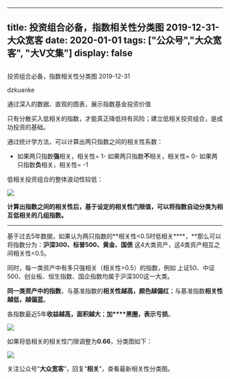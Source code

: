 
---
title:   投资组合必备，指数相关性分类图 2019-12-31-大众宽客
date: 2020-01-01
tags: ["公众号","大众宽客", "大V文集"]
display: false
---


## 



投资组合必备，指数相关性分类图 2019-12-31




dzkuanke




通过深入的数据、直观的图表，展示指数基金投资价值


只有分散买入低相关的指数<h-char unicode="ff0c" class=""><h-inner>，</h-inner></h-char>才能真正降低持有风险；建立低相关投资组合，是成功投资的基础。



通过统计学方法，可以计算出两只指数之间的相关性系数：
- 如果两只指数**强**相关，相关性= 1- 如果两只指数**不**相关，相关性= 0- 如果两只指数**负**相关，相关性= -1


低相关投资组合的整体波动性较低：

<img class="rich_pages" data-ratio="0.43453237410071943" data-s="300,640" src="https://mmbiz.qpic.cn/mmbiz_png/PKw3FQPmhIiaaI47NMuiaLicu1wiaX8HMdFhwueD4AGIwFVxicS8uhHpdWfPVfk6Aasc4zUJ3FZTGQoOfjtXovb7swg/640?wx_fmt=png" data-type="png" data-w="695" style=""/>



**计算出指数之间的相关性后，基于设定的相关性门限值，可以将指数自动分类为相互低相关的几组指数。**

****

基于过去5年数据，如果认为两只指数的**相关性&lt;0.5时低相关****，**那么可以将指数分为：**沪深300、标普500、黄金、国债**&nbsp;这4大类资产，这4类资产相互之间相关性&lt;0.5。



同时，每一类资产中有多只强相关（相关性&gt;0.5）的指数，例如 上证50、中证500、创业板、恒生指数、国企指数均属于沪深300这一大类。



**同一类资产中的指数**，与基准指数的**相关性越高，颜色越偏红**；与基准指数**相关性越低，越偏蓝**。



各指数最近5年**收益越高，面积越大**；**加****黑圈，表示亏损**。

<img class="rich_pages js_insertlocalimg" data-ratio="1" data-s="300,640" src="https://mmbiz.qpic.cn/mmbiz_png/PKw3FQPmhIgLjqa7o5kgXRyM7OiceXicHibRApibX8fyDZJo6RAY1eJKhsItyQibuV9OKRiazQeU4CZs7ibYSBs1liaicyQ/640?wx_fmt=png" data-type="png" data-w="1280" style=""/>

如果将低相关的相关性门限调整为**0.66**，分类图如下：

<img class="rich_pages js_insertlocalimg" data-ratio="1.428125" data-s="300,640" src="https://mmbiz.qpic.cn/mmbiz_png/PKw3FQPmhIgLjqa7o5kgXRyM7OiceXicHib9ovvx3o37icyEfDT8CRbT3a8k8DYlR51iaH5QgqtfP6JCcshDDgrV0Zw/640?wx_fmt=png" data-type="png" data-w="1280" style=""/>



关注公众号“**大众宽客**”，回复“**相关**”，查看最新相关性分类图。










